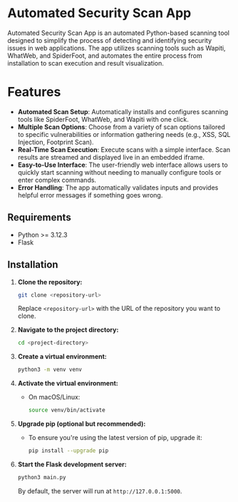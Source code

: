 # Automated Security Scan App
Automated Security Scan App is an automated Python-based scanning tool designed to simplify the process of detecting and identifying security issues in web applications. The app utilizes scanning tools such as Wapiti, WhatWeb, and SpiderFoot, and automates the entire process from installation to scan execution and result visualization.

# Features
- **Automated Scan Setup**: Automatically installs and configures scanning tools like SpiderFoot, WhatWeb, and Wapiti with one click.
- **Multiple Scan Options**: Choose from a variety of scan options tailored to specific vulnerabilities or information gathering needs (e.g., XSS, SQL Injection, Footprint Scan).
- **Real-Time Scan Execution**: Execute scans with a simple interface. Scan results are streamed and displayed live in an embedded iframe.
- **Easy-to-Use Interface**: The user-friendly web interface allows users to quickly start scanning without needing to manually configure tools or enter complex commands.
- **Error Handling**: The app automatically validates inputs and provides helpful error messages if something goes wrong.

## Requirements
- Python >= 3.12.3
- Flask

## Installation

1. **Clone the repository:**
    ```bash
    git clone <repository-url>
    ```

    Replace `<repository-url>` with the URL of the repository you want to clone.

2. **Navigate to the project directory:**
    ```bash
    cd <project-directory>
    ```

3. **Create a virtual environment:**
    ```bash
    python3 -m venv venv
    ```

4. **Activate the virtual environment:**
    - On macOS/Linux:
      ```bash
      source venv/bin/activate
      ```

5. **Upgrade pip (optional but recommended):**
    - To ensure you're using the latest version of pip, upgrade it:
      ```bash
      pip install --upgrade pip
      ```

6. **Start the Flask development server:**
    ```bash
    python3 main.py
    ```
    By default, the server will run at `http://127.0.0.1:5000`.

